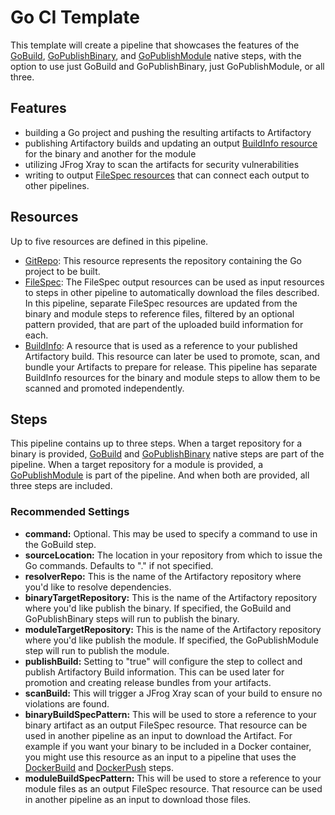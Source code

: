 # Go CI Template
This template will create a pipeline that showcases the features of the [GoBuild](https://www.jfrog.com/confluence/display/JFROG/GoBuild), [GoPublishBinary](https://www.jfrog.com/confluence/display/JFROG/GoPublishBinary), and [GoPublishModule](https://www.jfrog.com/confluence/display/JFROG/GoPublishModule) native steps, with the option to use just GoBuild and GoPublishBinary, just GoPublishModule, or all three.

## Features
- building a Go project and pushing the resulting artifacts to Artifactory
- publishing Artifactory builds and updating an output [BuildInfo resource](https://www.jfrog.com/confluence/display/JFROG/BuildInfo) for the binary and another for the module
- utilizing JFrog Xray to scan the artifacts for security vulnerabilities
- writing to output [FileSpec resources](https://www.jfrog.com/confluence/display/JFROG/FileSpec) that can connect each output to other pipelines.

## Resources
Up to five resources are defined in this pipeline.
* [GitRepo](https://www.jfrog.com/confluence/display/JFROG/GitRepo): This resource represents the repository containing the Go project to be built.
* [FileSpec](https://www.jfrog.com/confluence/display/JFROG/FileSpec): The FileSpec output resources can be used as input resources to steps in other pipeline to automatically download the files described. In this pipeline, separate FileSpec resources are updated from the binary and module steps to reference files, filtered by an optional pattern provided, that are part of the uploaded build information for each.
* [BuildInfo](https://www.jfrog.com/confluence/display/JFROG/BuildInfo): A resource that is used as a reference to your published Artifactory build. This resource can later be used to promote, scan, and bundle your Artifacts to prepare for release. This pipeline has separate BuildInfo resources for the binary and module steps to allow them to be scanned and promoted independently.


## Steps
This pipeline contains up to three steps. When a target repository for a binary is provided, [GoBuild](https://www.jfrog.com/confluence/display/JFROG/GoBuild) and [GoPublishBinary](https://www.jfrog.com/confluence/display/JFROG/GoPublishBinary) native steps are part of the pipeline. When a target repository for a module is provided, a [GoPublishModule](https://www.jfrog.com/confluence/display/JFROG/GoPublishModule) is part of the pipeline. And when both are provided, all three steps are included.

### Recommended Settings
- **command:** Optional. This may be used to specify a command to use in the GoBuild step.
- **sourceLocation:** The location in your repository from which to issue the Go commands. Defaults to "." if not specified.
- **resolverRepo:** This is the name of the Artifactory repository where you'd like to resolve dependencies.
- **binaryTargetRepository:** This is the name of the Artifactory repository where you'd like publish the binary. If specified, the GoBuild and GoPublishBinary steps will run to publish the binary.
- **moduleTargetRepository:** This is the name of the Artifactory repository where you'd like publish the module. If specified, the GoPublishModule step will run to publish the module.
- **publishBuild:** Setting to "true" will configure the step to collect and publish Artifactory Build information. This can be used later for promotion and creating release bundles from your artifacts.
- **scanBuild:** This will trigger a JFrog Xray scan of your build to ensure no violations are found.
- **binaryBuildSpecPattern:** This will be used to store a reference to your binary artifact as an output FileSpec resource. That resource can be used in another pipeline as an input to download the Artifact. For example if you want your binary to be included in a Docker container, you might use this resource as an input to a pipeline that uses the [DockerBuild](https://www.jfrog.com/confluence/display/JFROG/DockerBuild) and [DockerPush](https://www.jfrog.com/confluence/display/JFROG/DockerPush) steps.
- **moduleBuildSpecPattern:** This will be used to store a reference to your module files as an output FileSpec resource. That resource can be used in another pipeline as an input to download those files.
